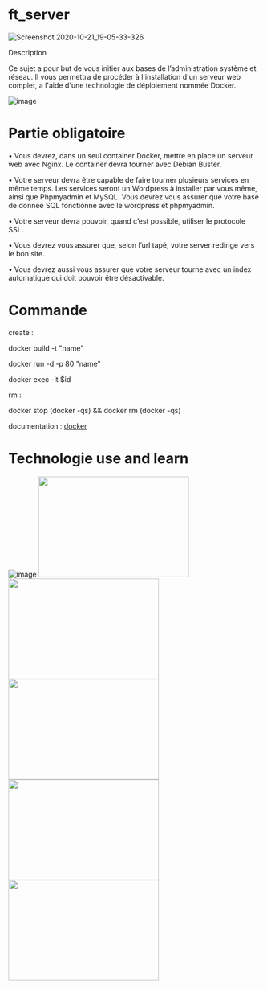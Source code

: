 # ft_server

![Screenshot 2020-10-21_19-05-33-326](https://user-images.githubusercontent.com/45235527/96754056-0d781c00-13d1-11eb-8784-218becc41a82.png)

Description

Ce sujet a pour but de vous initier aux bases de l’administration système et réseau. Il vous permettra de procéder à
l'installation d'un serveur web complet, a l'aide d'une technologie de déploiement nommée Docker.

![image](https://user-images.githubusercontent.com/45235527/96755415-fd613c00-13d2-11eb-9e80-ca852dbd7cac.png)


# Partie obligatoire

• Vous devrez, dans un seul container Docker, mettre en place un serveur web avec
Nginx. Le container devra tourner avec Debian Buster.

• Votre serveur devra être capable de faire tourner plusieurs services en même temps.
Les services seront un Wordpress à installer par vous même, ainsi que Phpmyadmin
et MySQL. Vous devrez vous assurer que votre base de donnée SQL fonctionne
avec le wordpress et phpmyadmin.

• Votre serveur devra pouvoir, quand c’est possible, utiliser le protocole SSL.

• Vous devrez vous assurer que, selon l’url tapé, votre server redirige vers le bon
site.

• Vous devrez aussi vous assurer que votre serveur tourne avec un index automatique
qui doit pouvoir être désactivable.


# Commande

create :

docker build -t "name"

docker run -d -p 80 "name"

docker exec -it $id

rm :

docker stop (docker -qs) && docker rm (docker -qs)

documentation : <a href="https://www.padok.fr/blog/docker-docker-compose-commandes-connaitre">docker</a>


# Technologie use and learn

![image](https://user-images.githubusercontent.com/45235527/96755415-fd613c00-13d2-11eb-9e80-ca852dbd7cac.png) <img src="https://user-images.githubusercontent.com/45235527/96755516-1b2ea100-13d3-11eb-90a5-eef37dc45090.png" width="300" height="200" /> <img src="https://user-images.githubusercontent.com/45235527/96755596-36011580-13d3-11eb-8f1f-3d0df5ca7782.png" width="300" height="200" /> <img src="https://user-images.githubusercontent.com/45235527/96755726-5e890f80-13d3-11eb-9c6b-5ac803a7a5fc.png" width="300" height="200" /> <img src="https://user-images.githubusercontent.com/45235527/96755647-47e2b880-13d3-11eb-918f-e904e959f4f9.png" width="300" height="200" /> <img src="https://user-images.githubusercontent.com/45235527/96904960-1d0e6800-1498-11eb-9ebf-beddaae4bb93.png" width="300" height="200" />
